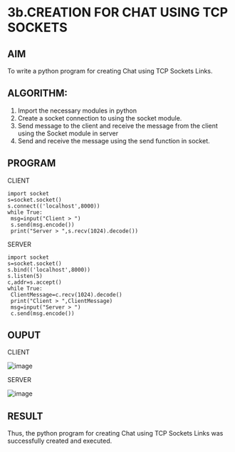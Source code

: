 # 3b.CREATION FOR CHAT USING TCP SOCKETS
## AIM
To write a python program for creating Chat using TCP Sockets Links.
## ALGORITHM:
1. Import the necessary modules in python
2. Create a socket connection to using the socket module.
3. Send message to the client and receive the message from the client using the Socket module in
 server
4. Send and receive the message using the send function in socket.
## PROGRAM

CLIENT
```
import socket
s=socket.socket()
s.connect(('localhost',8000))
while True:
 msg=input("Client > ")
 s.send(msg.encode())
 print("Server > ",s.recv(1024).decode())
```
SERVER
```
import socket
s=socket.socket()
s.bind(('localhost',8000))
s.listen(5)
c,addr=s.accept()
while True:
 ClientMessage=c.recv(1024).decode()
 print("Client > ",ClientMessage)
 msg=input("Server > ")
 c.send(msg.encode())
```

## OUPUT
CLIENT

![image](https://github.com/Hemanthreddy0321/3b_CHAT_USING_TCP_SOCKETS/assets/150005937/3c313344-da19-4a4a-af73-16ce14d8cf6d)

SERVER 

![image](https://github.com/Hemanthreddy0321/3b_CHAT_USING_TCP_SOCKETS/assets/150005937/f7411fc1-f873-4a35-b034-7278ff8a4805)



## RESULT
Thus, the python program for creating Chat using TCP Sockets Links was successfully 
created and executed.
